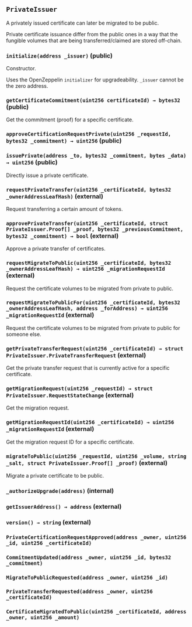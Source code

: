 ## `PrivateIssuer`

A privately issued certificate can later be migrated to be public.

Private certificate issuance differ from the public ones in a way that the fungible volumes that are being transferred/claimed are stored off-chain.

### `initialize(address _issuer)` (public)

Constructor.

Uses the OpenZeppelin `initializer` for upgradeability.
`_issuer` cannot be the zero address.

### `getCertificateCommitment(uint256 certificateId) → bytes32` (public)

Get the commitment (proof) for a specific certificate.

### `approveCertificationRequestPrivate(uint256 _requestId, bytes32 _commitment) → uint256` (public)

### `issuePrivate(address _to, bytes32 _commitment, bytes _data) → uint256` (public)

Directly issue a private certificate.

### `requestPrivateTransfer(uint256 _certificateId, bytes32 _ownerAddressLeafHash)` (external)

Request transferring a certain amount of tokens.

### `approvePrivateTransfer(uint256 _certificateId, struct PrivateIssuer.Proof[] _proof, bytes32 _previousCommitment, bytes32 _commitment) → bool` (external)

Approve a private transfer of certificates.

### `requestMigrateToPublic(uint256 _certificateId, bytes32 _ownerAddressLeafHash) → uint256 _migrationRequestId` (external)

Request the certificate volumes to be migrated from private to public.

### `requestMigrateToPublicFor(uint256 _certificateId, bytes32 _ownerAddressLeafHash, address _forAddress) → uint256 _migrationRequestId` (external)

Request the certificate volumes to be migrated from private to public for someone else.

### `getPrivateTransferRequest(uint256 _certificateId) → struct PrivateIssuer.PrivateTransferRequest` (external)

Get the private transfer request that is currently active for a specific certificate.

### `getMigrationRequest(uint256 _requestId) → struct PrivateIssuer.RequestStateChange` (external)

Get the migration request.

### `getMigrationRequestId(uint256 _certificateId) → uint256 _migrationRequestId` (external)

Get the migration request ID for a specific certificate.

### `migrateToPublic(uint256 _requestId, uint256 _volume, string _salt, struct PrivateIssuer.Proof[] _proof)` (external)

Migrate a private certificate to be public.

### `_authorizeUpgrade(address)` (internal)

### `getIssuerAddress() → address` (external)

### `version() → string` (external)

### `PrivateCertificationRequestApproved(address _owner, uint256 _id, uint256 _certificateId)`

### `CommitmentUpdated(address _owner, uint256 _id, bytes32 _commitment)`

### `MigrateToPublicRequested(address _owner, uint256 _id)`

### `PrivateTransferRequested(address _owner, uint256 _certificateId)`

### `CertificateMigratedToPublic(uint256 _certificateId, address _owner, uint256 _amount)`
